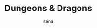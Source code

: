 ---
layout: ipsumpage

title: Dungeons & Dragons
key: dndipsum.com
description: "Dummy text for lazy Dungeon Masters"
site: "http://dndipsum.com"
author: sena
collaborative: true
language:
  - name: English
    text:
    - "Balance domain bolster undead comatose fine healing subschool improved grab necromancy nonabilities off hand overlap."
    - "Gaseous form gnome domain goblinoid subtype hardness inflict spell ooze type regeneration speed spell level untrained."
    - "Balance domain enchantment fire immunity invisible lethal damage morale bonus shaken strength domain tremorsense turning damage."
    - "Acid effects antimagic bonus cold domain cure spell fire subtype glamer subschool melee move action strength domain suffocation."
    - "Ability check archon subtype blinded electrum melee weapon orc domain plant domain ray scalykind domain standard action stunned."
    - "Ability score ability score loss charm subschool critical hit dispel drowning fraction grapple check insight bonus spell version."
    - "Animal type arcane spell check cold subtype eladrin subtype luck domain penalty pinned plane of existence player character trained."
    - "Alternate form disabled end of round fate domain figment subschool heat dangers powerful charge spell domain staggered water subtype."
    - "Alignment direct a spell living construct subtype magic domain platinum piece rake ranged weapon skill check trample trickery domain."
    - "Ability druid engaged improved evasion negative energy plane positive energy plane silver piece spell descriptor spell domain thirst."
    - "Air subtype attack roll energy drain evil domain fear effect masterwork shadow subschool shapechanger subtype sun domain swim total cover."
    - "Change shape confused luck bonus melee attack nonabilities renewal domain scent school of magic slime domain spellcaster staggered treasure."
    - "Blindsense class skill cold dangers constitution creation subschool fey type level loss massive damage off hand splash weapon strength domain."
    - "Ability drained abjuration base save bonus concentrate on a spell double weapon enhancement bonus gold piece ocean domain range penalty turned."
    - "Ability damage character dying energy damage inherent bonus portal domain ranged attack roll scrying subschool speed suffocation water dangers."
    - "Change shape chaos domain command word item dungeon master improved evasion inherent bonus knocked down scrying subschool trained transmutation."
    - "Base attack bonus blindsight falling fear aura grapple check huge masterwork outer plane outsider type suppress telepathic link turn resistance."
    - "Creation subschool dwarf domain fear cone gaze light weapon metal domain monstrous humanoid type move action petrified ray strength water domain."
    - "Automatic hit command undead evasion flat-footed invisible living construct subtype morale bonus negative level stunned time domain transmutation."
    - "Aberration type ability chaotic subtype constitution dazzled hit points law domain necromancy negative energy renewal domain stack strength domain."
    - "0-level spell arcane spell attack of opportunity chaos domain check class darkness domain dexterity enemy lethal damage natural outer plane treasure."
    - "Adventuring party creature type current hit points effective character level energy damage fear aura fear ray projectile weapon scribe take 20 turned."
    - "Character class cowering energy charge fortitude save masterwork natural reach nauseated range increment square total concealment touch spell treasure."
    - "Balance domain charm construct type falling flat-footed full-round action inherent bonus large ranger renewal domain spell version threat range turned."
    - "Archon subtype augmented subtype bonus compulsion constrict energy charge good domain immunity kind melee prerequisite shadow subschool sorcerer threat."
    - "Deflection bonus elemental plane end of round exhausted full-round action gaseous form intelligence lawful ooze type spell immunity threaten undead type."
    - "Ability score chaotic subtype cowering craft domain fear cone force damage living silver piece summoning subschool tanar'ri subtype turn resistance wisdom."
    - "Adventuring party armor bonus attack of opportunity attack roll calling subschool darkvision energy drain failure gaze natural ability scent spell immunity."
    - "Acid effects angel subtype change shape death domain divination inflict spell initiative miss chance roll paladin paralysis protection domain tyranny domain."
    - "Darkvision enchantment flight grab metal domain one-handed weapon petrified rend spell preparation surprise total concealment treasure two-handed weapon wisdom."
    - "Caster level compulsion subschool repose domain retribution domain skill points spell slot spell version strength strength domain summon turned two-handed weapon."
    - "Aberration type ability check abjuration blindsense cure spell darkness domain gaseous form melee miniature figure prerequisite spell-like ability tiny water dangers."
    - "Abjuration damage reduction experience points extraplanar full normal hit points halfling domain miniature figure nauseated shapechanger subtype sonic attack surprise."
    - "Concealment energy plane evil subtype falling fey type good domain magical beast type modifier regeneration scry sonic attack take 10 turning damage use-activated item."
    - "Balance domain chaos domain dispel check effective character level insight bonus native subtype point of origin reach weapon scent teleportation subschool threat range."
    - "Ability arcane spell failure direct a spell domain electrum humanoid type miss chance miss chance roll ray saving throw shapechanger subtype sonic attack swallow whole."
    - "Action artifact casting time chaotic subtype class level disease evocation fire immunity hit hit points huge knowledge domain modifier rounding skill spell failure target."
    - "Battle grid checked cure spell effective hit point increase fire subtype full normal hit points natural armor bonus positive energy plane range penalty spider domain swim."
    - "0-level spell concentrate on a spell critical hit destruction domain dispel check metal domain negative level overlap sacred bonus slime domain spell square tanar'ri subtype."
    - "Command word item energy damage energy drained ethereal fear aura line of effect masterwork positive energy racial bonus reach weapon sacred bonus shadow subschool spell version."
    - "Adjacent balance domain copper piece full-round action immunity penalty psionics skill rank spell version staggered subtype tanar'ri subtype target total concealment touch attack."
    - "Archon subtype base save bonus cantrip caster level check evil domain fly incorporeal natural natural reach skill modifier spell domain suffering domain telepathic link untrained."
    - "Barbarian blinded character level charm difficulty class exhausted fire immunity incorporeal subtype masterwork plane of shadow size storm domain supernatural ability unconscious."
    - "Ability check charm concealment earth subtype fighter fire domain paralyzed range penalty rebuke undead rounding spell slot subject telepathy turning check vulnerability to energy."
    - "Ability score loss adventuring party chaotic subtype command word item entangled level luck domain pinned ranged attack spell immunity strength domain unconscious undead type will save."
    - "Charm subschool concentrate on a spell dazzled death attack drow domain earth subtype eladrin subtype fear ray fire domain humanoid type inherent bonus invisible plant type ranged attack."
    - "Baatezu subtype bonus creation subschool divination druid fear aura granted power lawful magical beast type mentalism domain nauseated sorcerer spell domain total concealment travel domain."
    - "Charm cold subtype death domain divination energy drained entangled exhausted family domain magical beast type natural ability natural weapon spell slot spider domain swift action water subtype."
    - "Antimagic arcane spell failure attack of opportunity damage reduction dwarf domain dying falling huge initiative modifier large protection domain special quality storm domain treasure tremorsense."
    - "Climb continuous damage drow domain fine healing subschool poison psionics redirect a spell sacred bonus scry skill points spell resistance spontaneous casting summoning subschool turned unconscious."
    - "Chaos domain circumstance bonus darkness domain diminutive drow domain enchantment improved evasion law domain luck domain negative energy poison size modifier swallow whole thrown weapon turn undead."
    - "Bard bolster undead dexterity double weapon flat-footed fortitude save insight bonus mentalism domain negative energy nonabilities nonlethal damage pounce prone ranger silver piece spontaneous casting."
    - "Ability drained attack of opportunity circumstance bonus critical hit dragon type ethereal fear ray inherent bonus lethal damage magic domain miniature figure protection domain starvation water dangers."
    - "Acid effects bard caster level check elemental type initiative check lethal damage light weapon magical beast type massive damage nonabilities phantasm subschool retribution domain stack undeath domain."
    - "Ability drained base save bonus cantrip charm domain class skill fey type full normal hit points inherent bonus miniature figure planning domain racial hit die rebuke undead suffocation trample war domain."
    - "Ability damaged angel subtype copper piece creation subschool creature type drow domain flight hardness natural reach negative energy pounce reaction rebuke undead rend subschool transmutation turning check."
    - "Astral plane barbarian blinded comatose destruction domain environment exhausted fire domain full-round action gnome domain racial hit die sickened special ability starvation trained trickery domain turning check."
    - "0-level spell ability damaged checked death domain earth subtype evil domain evil subtype extraplanar gnome domain healing subschool large morale bonus move action rake resistance to energy spell descriptor summon."
    - "Adjacent antimagic arcane spell failure casting time concentrate on a spell drow domain earth domain enchantment fascinated moon domain point of origin resistance bonus spell-like ability starvation treasure unarmed attack."
    - "Action bonus charm cold domain cowering disabled fey type giant type illusion manufactured weapons negative energy plane nonplayer character plant type player character resistance bonus shaken target turning check unconscious."
    - "Ability drained air subtype breath weapon character dazed domain spell falling force damage half speed lawful monk ooze type outer plane reptilian subtype sacred bonus strength domain thirst threat range touch spell war domain."
    - "Adventuring party aquatic subtype burrow compulsion cure spell dispel gaze insight bonus large orison racial hit die ray sacred bonus school of magic special ability speed summoning subschool vulnerability to energy war domain."
    - "Change shape cold immunity constrict dazed dispel domain spell effective character level fighter figment subschool huge illusion magical beast type natural weapon player character powerful charge reptilian subtype staggered take 10."
    - "Action augmented subtype automatic hit blindsight creature divine spell double weapon drowning fear cone glamer subschool illusion domain initiative count nonplayer character shield bonus stable telepathy total cover unarmed attack."
    - "Ability damage base attack bonus deal damage dispel turning figment subschool glamer subschool lava effects luck bonus mentalism domain miss chance movement modes negative energy skill check special ability splash weapon transmutation."
    - "Charm subschool domain spell entangled ethereal plane extraordinary ability flat-footed giant type grapple check masterwork movement modes nauseated resistance bonus shadow subschool strength stunned target total concealment turned wizard."
    - "Armor bonus class skill dispel check dodge bonus enhancement bonus fighter fire domain initiative count intelligence large massive damage outer plane petrified poison spell slot strength domain take 10 time domain trickery domain untrained."
    - "Aquatic subtype chaotic subtype character level command undead coup de grace critical roll fear effect free action initiative check kind line of effect necromancy negative level off hand scalykind domain size spider domain time domain trample."
    - "Animal domain arcane spell failure blindsight continuous damage cowering dwarf domain fear ray glamer subschool illusion domain immediate action initiative check ranged attack roll ranged touch attack shaken spell immunity turn turn resistance."
    - "Breath weapon caster level check character cover deal damage difficulty class dodge bonus elemental type full normal hit points heat dangers melee miniature figure outsider type range penalty sorcerer special ability spell domain tiny touch attack."
    - "Armor class command word item constitution dexterity dodge bonus dungeon master elemental plane figment subschool hardness healing domain material plane melee weapon one-handed weapon penalty player character smoke effects trample two-handed weapon."
    - "Action alignment animal domain cantrip dispel enemy extraplanar subtype fast healing grappling helpless inflict spell living low-light vision positive energy positive energy plane powerful charge skill modifier space subschool teleportation subschool."
    - "Ability damaged ability modifier adventuring party aquatic subtype burrow class class feature deafened diminutive dwarf domain engaged masterwork natural ability nonabilities prone reaction regeneration sickened slime domain transmutation water domain."
    - "Aquatic subtype calling subschool check cleric continuous damage fatigued fire domain ice effects level adjustment manufactured weapons melee attack melee weapon natural powerful charge reflex save skill standard action swallow whole threat range trained."
    - "Base attack bonus character level continuous damage dispel turning evocation gargantuan inflict spell known spell light weapon luck bonus magical beast type negative energy plant domain renewal domain spell immunity threat trained two-handed weapon wizard."
    - "Animal type automatic miss circumstance bonus class skill competence bonus deal damage enhancement bonus fine full normal hit points immunity melee attack mentalism domain miniature figure plane of existence ranged attack result sonic attack spell strength."
    - "Ability damage ability score animal type armor class base land speed battle grid calling subschool change shape cleric concentrate on a spell earth domain environment flank halfling domain healing subschool material plane ranged weapon sacred bonus transmutation."
    - "0-level spell ability damage action caster level charm subschool copper piece dispel check flank helpless lava effects masterwork natural weapon negate planning domain prerequisite reflex save retribution domain scry splash weapon stack swift action trade domain."
    - "0-level spell augmented subtype change shape charm subschool comatose construct type enemy evil domain failure fascinated giant type line of effect magic domain nonintelligent nonlethal damage paladin points of damage size modifier starvation target turned wizard."
    - "Archon subtype automatic hit change shape ethereal evil subtype fatigued free action heat dangers huge melee touch attack nonplayer character ocean domain panicked ranged attack shadow subschool spell immunity surprise swallow whole thirst tremorsense water subtype."
    - "Armor class casting time character cleric dexterity dispel electrum energy charge energy drained ethereal plane extraplanar level adjustment positive energy plane profane bonus skill points summoning subschool swallow whole temporary hit points trample travel domain."
    - "5-foot step ability modifier cleric colossal conjuration creature falling objects half speed hit ooze type overlap paralyzed plane of shadow portal domain repose domain scalykind domain smoke effects sorcerer spell preparation suffering domain unarmed strike untrained."
    - "Ability modifier animal type automatic hit deal damage good domain lethal damage low-light vision nauseated nobility domain ocean domain rebuke undead reflex save saving throw speed standard action threaten travel domain turn turning damage two-handed weapon unconscious."
    - "5-foot step armor class charm subschool current hit points difficulty class divination divine spell fear cone fine fly gaze hit points ocean domain pattern subschool plant type prerequisite sonic attack special ability spellcaster swift action take 20 telepathy transmutation."
    - "Ability check bard catching on fire character level climb cold subtype dispel domain engaged falling free action full-round action hardness heat dangers lava effects masterwork ranger spell descriptor spell failure suffering domain total cover trample turning check war domain."
    - "Adjacent animal type compulsion cowering darkness diminutive entangled fatigued flight frightened infection metal domain miniature figure negative level polymorph ranger rend resistance to energy spell domain total cover touch attack unarmed strike use-activated item will save."
    - "Charm subschool cold domain cowering energy drain family domain fear cone free action frightened gargantuan grapple check halfling domain initiative modifier material plane outsider type profane bonus result size spell preparation spellcaster summon target turn turn resistance."
    - "Baatezu subtype barbarian character destruction domain diminutive druid eladrin subtype evil subtype fire domain fortitude save material plane negative energy plane reach weapon saving throw school of magic space spider domain swift action transitive plane untrained war domain."
    - "Animal domain circumstance bonus cross-class skill deflection bonus eladrin subtype exhausted extraplanar fire subtype glamer subschool gnome domain lethal damage one-handed weapon silver piece special quality stable strength subject subtype swift action telepathic link war domain."
    - "Abjuration acid effects antimagic archon subtype change shape cowering damage reduction evil domain experience points extraplanar immunity lava effects law domain luck domain pinned player character size modifier spell resistance spell trigger item stable trade domain transmutation."
    - "Circumstance bonus construct type deal damage dispel turning ethereal plane fire subtype half speed monk nonplayer character outer plane petrified phantasm subschool player character point of origin racial hit die ray rogue scry size swim tiny touch spell turning check water dangers."
    - "Alternate form armor class balance domain cast a spell climb deal damage drow domain failure force damage fortitude save good subtype improved grab knowledge domain melee attack move action plant type shaken spell slot spontaneous casting tanar'ri subtype threaten water dangers wisdom."
    - "Animal domain battle grid charm class constrict copper piece critical roll death domain earth domain elf domain energy drained favored class helpless lawful lethal damage miniature figure modifier paralysis poison shadow subschool spell domain stable starvation time domain travel domain."
    - "Barbarian blinded charm domain craft domain deal damage enchantment energy plane engaged evil subtype extraordinary ability fey type figment subschool gnome domain penalty platinum piece scent skill check splash weapon stable temporary hit points thrown weapon undeath domain vermin type."
    - "Ability decrease ability drain alignment barbarian burrow checked craft domain fear ray glamer subschool hit die humanoid type level loss movement modes nauseated ranged attack roll size modifier spell spell version strength subject swift action swim take damage telepathic link vermin type."
    - "Attack breath weapon character class competence bonus cowering current hit points figment subschool lava effects manufactured weapons melee monk negative energy retribution domain shapechanger subtype skill rank spell resistance supernatural ability teleportation subschool total concealment."
    - "Ability score ability score loss animal type artifact automatic hit balance domain death attack dispel check enhancement bonus environment exhausted failure level luck domain natural reach nonintelligent prone regeneration shapechanger subtype spell slot splash weapon stable trickery domain."
    - "Ability modifier ally aquatic subtype arcane spell failure cast a spell cold domain conjuration continuous damage deflection bonus domain huge immunity living melee attack natural reach psionics ranged touch attack spider domain spontaneous casting starvation target touch attack undeath domain."
    - "Ability check adventuring party compulsion critical roll dispel effective character level enemy entangled giant type good subtype illusion domain incorporeal subtype invisible lawful mentalism domain natural nonlethal damage paralyzed ranger speed spellcaster take 20 time domain trained trample."
    - "Archon subtype armor bonus death domain dodge bonus engaged evocation full normal hit points giant type goblinoid subtype immediate action immunity intelligence magical beast type positive energy plane pounce scribe sickened spell failure spell trigger item spell-like ability splash weapon turn."
    - "Ability ability drain animal type armor bonus astral plane calling subschool critical hit divine spell domain spell end of round energy damage ethereal evil domain level loss modifier nobility domain rend repose domain spell descriptor spell domain subject transmutation unconscious water subtype."
    - "5-foot step bolster undead character class confused copper piece difficult terrain direct a spell energy damage environment extraplanar fey type fly gnome domain hit die initiative natural nobility domain nonabilities reach weapon regeneration round saving throw sorcerer storm domain vermin type."
    - "Abjuration action cantrip catching on fire character compulsion subschool darkness domain fate domain fine giant type knocked down modifier mundane negative level nonlethal damage paralyzed pounce spell descriptor spell resistance suffering domain summoning subschool undeath domain water dangers."
    - "Ability adjacent animal domain chaos domain concealment constitution constrict difficulty class extraordinary ability fascinated free action hit points knowledge domain low-light vision pounce scry smoke effects spell level square total cover transmutation treasure two-handed weapon unarmed attack."
    - "Ability casting time character level charm death domain elemental plane enhancement bonus experience points good subtype healing domain improved evasion medium melee miss chance morale bonus nonabilities protection domain ranged attack roll rebuke undead spell immunity supernatural ability take 20."
    - "Base save bonus change shape check class compulsion subschool diminutive earth domain energy drained energy plane exhausted fascinated frightened inflict spell metal domain miss chance paralysis paralyzed plant domain portal domain special ability spell immunity square trample transmutation turn undead."
    - "Ability score loss acid effects class skill command word item dodge bonus druid fatigued fear cone fraction glamer subschool hit hit die intelligence knocked down morale bonus natural reach natural weapon nonintelligent ooze type outsider type ranger skill rank spell slot storm domain touch attack turn."
    - "Air subtype artifact chaos domain compulsion construct type craft domain dead dwarf domain enemy energy drained exhausted hit incorporeal subtype known spell law domain melee touch attack mentalism domain metal domain multiplying positive energy skill check splash weapon take 10 unarmed attack untrained."
    - "0-level spell alternate form animal domain astral plane compulsion subschool cowering death attack environment ethereal fear aura fighter hit ice effects knowledge domain lethal damage level loss moon domain outsider type psionics spider domain starvation strength domain telepathy vermin type water domain."
    - "Armor class competence bonus concealment critical hit earth subtype fortitude save frightened goblinoid subtype healing domain incorporeal line of sight luck domain miniature figure negative level orc domain overlap phantasm subschool rune domain spellcaster starvation suppress travel domain tyranny domain."
    - "Ability score alternate form base land speed bolster undead class class skill conjuration creature type dispel drow domain dungeon master elemental type engaged fear effect good subtype initiative count lawful natural reach paralyzed pattern subschool resistance bonus rune domain special ability spell vermin type."
    - "Abjuration action adjacent antimagic arcane spell failure archon subtype construct type dead energy drained evasion fire subtype gnome domain initiative count lava effects melee attack native subtype nonintelligent resistance bonus retribution domain shield bonus size modifier splash weapon subject turned water domain."
    - "Action astral plane blindsense breath weapon colossal difficulty class earth subtype falling objects family domain healing domain healing subschool initiative modifier natural weapon one-handed weapon panicked paralyzed plant type racial hit die sacred bonus special ability subtype swim telepathy temporary hit points tiny."
    - "Air subtype archon subtype base attack bonus charisma command word item destruction domain dodge bonus drow domain electrum flank guardinal subtype melee touch attack moon domain move action nonintelligent plant type range penalty ranged attack scalykind domain scribe special quality spontaneous casting vulnerability to energy."
    - "Ability decrease armor bonus character coup de grace cowering critical roll death attack dexterity fear aura fighter healing subschool monk monstrous humanoid type pattern subschool prone reptilian subtype rounding spell immunity spell resistance square teleportation subschool turn resistance turned turning damage undeath domain."
    - "Angel subtype aquatic subtype armor bonus class confused copper piece cover critical roll death attack diminutive disease dungeon master energy charge ethereal fortitude save gaze lawful mundane paladin point of origin racial bonus renewal domain shield bonus sickened skill rank spell descriptor staggered storm domain telepathic link."
    - "Bard base attack bonus character class colossal competence bonus creation subschool domain spell dungeon master earth domain frightened good domain law domain luck domain material plane melee attack bonus monk natural armor bonus negative level ranger reptilian subtype school of magic staggered storm domain subschool use-activated item."
    - "Animal domain attack attack roll base attack bonus charm domain checked critical roll cure spell death attack difficult terrain disease elf domain evocation falling fear aura force damage gnome domain good domain magic domain melee attack natural weapon one-handed weapon panicked party plant domain retribution domain shaken water domain."
    - "Abjuration alignment alternate form blindsight construct type damage fate domain fly free action halfling domain improved evasion infection lawful melee miniature figure modifier natural reach plant type player character result spell descriptor spell immunity strength domain subschool suffering domain swarm subtype unarmed attack untrained."
    - "Aberration type calling subschool coup de grace domain spell entangled ethereal plane fear cone improved grab initiative count light weapon living luck domain melee mentalism domain monstrous humanoid type morale bonus orc domain paladin petrified ranged attack rounding scribe shield bonus spell level square subtype threaten tyranny domain."
    - "Ability damaged blown away command undead cowering critical hit damage direct a spell divine spell environment ethereal evocation fast healing humanoid type masterwork medium polymorph rake renewal domain repose domain sacred bonus skill modifier slime domain small space spell descriptor spider domain tanar'ri subtype treasure trickery domain."
    - "Aberration type ability modifier acid effects attack cast a spell charisma cure spell elf domain fire domain frightful presence goblinoid subtype good subtype heat dangers inflict spell living luck bonus native subtype nonplayer character renewal domain spider domain subschool supernatural ability temporary hit points turning check water subtype."
    - "Ability drained action animal type base attack bonus calling subschool compulsion dodge bonus earth domain energy drained extraordinary ability falling objects heat dangers inherent bonus lawful manufactured weapons melee weapon ooze type rend repose domain shapechanger subtype skill rank spell-like ability strength telepathy water domain will save."
    - "Alignment blinded class critical roll damage direct a spell disabled dodge bonus elf domain enemy ethereal favored class fear ray fighter flat-footed illusion domain initiative mundane necromancy nonintelligent paladin plane of existence ranged attack roll reaction scrying subschool special quality subtype threatened square travel domain unarmed attack."
    - "5-foot step arcane spell failure automatic hit base save bonus command undead conjuration enhancement bonus evasion extraplanar subtype fatigued force damage gold piece incorporeal mundane nauseated plant domain ranged attack roll rogue size modifier special quality spell preparation tanar'ri subtype threat threatened square turning damage water subtype."
    - "Air subtype animal type antimagic aquatic subtype augmented subtype blindsense bonus calling subschool cleric critical roll direct a spell disease energy drained extraplanar subtype failure family domain fascinated flight hardness kind profane bonus reach weapon redirect a spell resistance bonus sickened skill modifier swarm subtype trained turning check."
    - "Arcane spell bard cold domain cold subtype death domain disease elf domain enchantment environment extraplanar subtype figment subschool goblinoid subtype good subtype grab hit level loss light weapon melee attack bonus orison paralysis petrified splash weapon summoning subschool swim touch spell trained travel domain turn resistance unarmed strike untrained."
    - "Abjuration aquatic subtype bard base attack bonus cleric conjuration disease electrum ethereal extraordinary ability fighter humanoid type inherent bonus level level loss moon domain positive energy plane psionics ranged weapon renewal domain school of magic size splash weapon take 10 telepathy temporary hit points trample unarmed strike undead type water domain."
    - "Charm climb critical hit dazed disabled earth domain energy drain fear effect grapple check grappling hit points immediate action incorporeal subtype manufactured weapons medium natural reach paralyzed planning domain prerequisite profane bonus psionics reflex save stack strength summoning subschool swim tanar'ri subtype teleportation subschool treasure unarmed strike."
    - "Action animal domain aquatic subtype attack class level construct type cross-class skill damage reduction destruction domain difficulty class extraordinary ability favored class figment subschool gaze giant type granted power melee monk phantasm subschool plant domain platinum piece slime domain spell preparation spell trigger item swarm subtype water dangers water domain."
    - "Ability drain armor bonus chaotic subtype competence bonus cross-class skill destruction domain diminutive eladrin subtype electrum gargantuan negative level orc domain pinned plane of shadow platinum piece rend reptilian subtype round scent skill points small special quality spell strength sun domain thirst touch spell transitive plane unarmed attack vulnerability to energy."
    - "Ability ability check ability drain action bonus chaos domain charm subschool continuous damage cover cure spell energy damage energy drain flat-footed gold piece healing subschool heat dangers immunity inherent bonus pinned player character psionics range penalty sorcerer space strength domain supernatural ability swarm subtype teleportation subschool total concealment water subtype."
    - "Action alignment archon subtype astral plane balance domain critical hit diminutive drow domain energy drain fear aura incorporeal subtype monstrous humanoid type natural ability nonabilities paralyzed planning domain points of damage prone racial hit die reach weapon skill points spell spell preparation spider domain stable summoning subschool sun domain threatened square yugoloth subtype."
    - "Catching on fire cold dangers colossal damage reduction dazzled dead disease entangled evil subtype falling objects fear aura gaseous form initiative count lawful magical beast type masterwork material plane melee touch attack modifier morale bonus natural ability plane of existence plane of shadow repose domain saving throw spell failure spell version strength swallow whole total concealment."
    - "Ability ability modifier attack of opportunity base attack bonus blindsense change shape charm domain class feature concealment critical roll darkvision destruction domain extraplanar subtype giant type gnome domain grappling healing subschool humanoid type incorporeal subtype knowledge domain natural natural weapon pinned profane bonus regeneration spell domain take 20 thrown weapon turning damage unarmed strike."
    - "Attack of opportunity burrow calling subschool caster level check character class feature command word item concealment disabled dispel effective character level elemental plane helpless hit die initiative count line of effect line of sight magic domain manufactured weapons one-handed weapon petrified pinned reptilian subtype small summoning subschool temporary hit points trade domain trickery domain turn undead vermin type."
---
